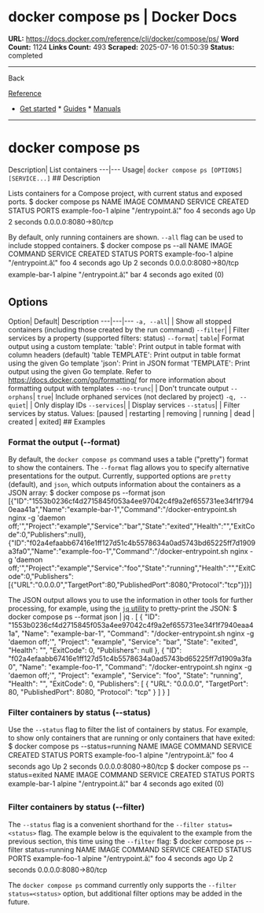 # docker compose ps | Docker Docs

**URL:** https://docs.docker.com/reference/cli/docker/compose/ps/
**Word Count:** 1124
**Links Count:** 493
**Scraped:** 2025-07-16 01:50:39
**Status:** completed

---

Back

[Reference](https://docs.docker.com/reference/)

  * [Get started](https://docs.docker.com/get-started/)   * [Guides](https://docs.docker.com/guides/)   * [Manuals](https://docs.docker.com/manuals/)

* * *

# docker compose ps

Description| List containers   ---|---   Usage| `docker compose ps [OPTIONS] [SERVICE...]`      ## Description

Lists containers for a Compose project, with current status and exposed ports.               $ docker compose ps     NAME            IMAGE     COMMAND           SERVICE    CREATED         STATUS          PORTS     example-foo-1   alpine    "/entrypoint.â¦"   foo        4 seconds ago   Up 2 seconds    0.0.0.0:8080->80/tcp     

By default, only running containers are shown. `--all` flag can be used to include stopped containers.               $ docker compose ps --all     NAME            IMAGE     COMMAND           SERVICE    CREATED         STATUS          PORTS     example-foo-1   alpine    "/entrypoint.â¦"   foo        4 seconds ago   Up 2 seconds    0.0.0.0:8080->80/tcp     example-bar-1   alpine    "/entrypoint.â¦"   bar        4 seconds ago   exited (0)     

## Options

Option| Default| Description   ---|---|---   `-a, --all`| | Show all stopped containers \(including those created by the run command\)      `--filter`| | Filter services by a property \(supported filters: status\)   `--format`| `table`| Format output using a custom template:   'table': Print output in table format with column headers \(default\)   'table TEMPLATE': Print output in table format using the given Go template   'json': Print in JSON format   'TEMPLATE': Print output using the given Go template.   Refer to <https://docs.docker.com/go/formatting/> for more information about formatting output with templates   `--no-trunc`| | Don't truncate output   `--orphans`| `true`| Include orphaned services \(not declared by project\)   `-q, --quiet`| | Only display IDs   `--services`| | Display services   `--status`| | Filter services by status. Values: \[paused | restarting | removing | running | dead | created | exited\]         ## Examples

### Format the output \(--format\)

By default, the `docker compose ps` command uses a table \("pretty"\) format to show the containers. The `--format` flag allows you to specify alternative presentations for the output. Currently, supported options are `pretty` \(default\), and `json`, which outputs information about the containers as a JSON array:               $ docker compose ps --format json     [{"ID":"1553b0236cf4d2715845f053a4ee97042c4f9a2ef655731ee34f1f7940eaa41a","Name":"example-bar-1","Command":"/docker-entrypoint.sh nginx -g 'daemon off;'","Project":"example","Service":"bar","State":"exited","Health":"","ExitCode":0,"Publishers":null},{"ID":"f02a4efaabb67416e1ff127d51c4b5578634a0ad5743bd65225ff7d1909a3fa0","Name":"example-foo-1","Command":"/docker-entrypoint.sh nginx -g 'daemon off;'","Project":"example","Service":"foo","State":"running","Health":"","ExitCode":0,"Publishers":[{"URL":"0.0.0.0","TargetPort":80,"PublishedPort":8080,"Protocol":"tcp"}]}]     

The JSON output allows you to use the information in other tools for further processing, for example, using the [`jq` utility](https://stedolan.github.io/jq/) to pretty-print the JSON:               $ docker compose ps --format json | jq .     [       {         "ID": "1553b0236cf4d2715845f053a4ee97042c4f9a2ef655731ee34f1f7940eaa41a",         "Name": "example-bar-1",         "Command": "/docker-entrypoint.sh nginx -g 'daemon off;'",         "Project": "example",         "Service": "bar",         "State": "exited",         "Health": "",         "ExitCode": 0,         "Publishers": null       },       {         "ID": "f02a4efaabb67416e1ff127d51c4b5578634a0ad5743bd65225ff7d1909a3fa0",         "Name": "example-foo-1",         "Command": "/docker-entrypoint.sh nginx -g 'daemon off;'",         "Project": "example",         "Service": "foo",         "State": "running",         "Health": "",         "ExitCode": 0,         "Publishers": [           {             "URL": "0.0.0.0",             "TargetPort": 80,             "PublishedPort": 8080,             "Protocol": "tcp"           }         ]       }     ]     

### Filter containers by status \(--status\)

Use the `--status` flag to filter the list of containers by status. For example, to show only containers that are running or only containers that have exited:               $ docker compose ps --status=running     NAME            IMAGE     COMMAND           SERVICE    CREATED         STATUS          PORTS     example-foo-1   alpine    "/entrypoint.â¦"   foo        4 seconds ago   Up 2 seconds    0.0.0.0:8080->80/tcp          $ docker compose ps --status=exited     NAME            IMAGE     COMMAND           SERVICE    CREATED         STATUS          PORTS     example-bar-1   alpine    "/entrypoint.â¦"   bar        4 seconds ago   exited (0)     

### Filter containers by status \(--filter\)

The `--status` flag is a convenient shorthand for the `--filter status=<status>` flag. The example below is the equivalent to the example from the previous section, this time using the `--filter` flag:               $ docker compose ps --filter status=running     NAME            IMAGE     COMMAND           SERVICE    CREATED         STATUS          PORTS     example-foo-1   alpine    "/entrypoint.â¦"   foo        4 seconds ago   Up 2 seconds    0.0.0.0:8080->80/tcp     

The `docker compose ps` command currently only supports the `--filter status=<status>` option, but additional filter options may be added in the future.